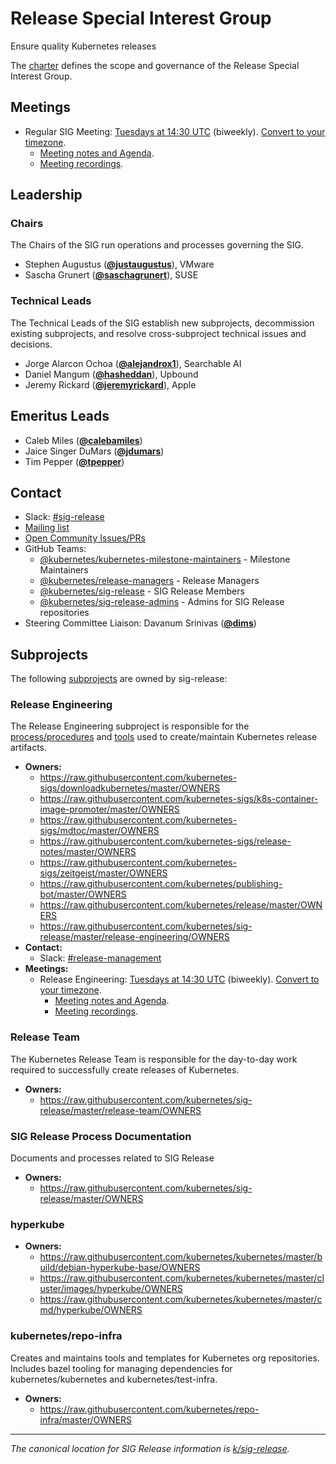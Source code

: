 <!---
This is an autogenerated file!

Please do not edit this file directly, but instead make changes to the
sigs.yaml file in the project root.

To understand how this file is generated, see https://git.k8s.io/community/generator/README.md
--->
# Release Special Interest Group

Ensure quality Kubernetes releases

The [charter](charter.md) defines the scope and governance of the Release Special Interest Group.

## Meetings
* Regular SIG Meeting: [Tuesdays at 14:30 UTC](https://zoom.us/j/327142148) (biweekly). [Convert to your timezone](http://www.thetimezoneconverter.com/?t=14:30&tz=UTC).
  * [Meeting notes and Agenda](https://bit.ly/k8s-sig-release-meeting).
  * [Meeting recordings](https://bit.ly/k8s-sig-release-videos).

## Leadership

### Chairs
The Chairs of the SIG run operations and processes governing the SIG.

* Stephen Augustus (**[@justaugustus](https://github.com/justaugustus)**), VMware
* Sascha Grunert (**[@saschagrunert](https://github.com/saschagrunert)**), SUSE

### Technical Leads
The Technical Leads of the SIG establish new subprojects, decommission existing
subprojects, and resolve cross-subproject technical issues and decisions.

* Jorge Alarcon Ochoa (**[@alejandrox1](https://github.com/alejandrox1)**), Searchable AI
* Daniel Mangum (**[@hasheddan](https://github.com/hasheddan)**), Upbound
* Jeremy Rickard (**[@jeremyrickard](https://github.com/jeremyrickard)**), Apple

## Emeritus Leads

* Caleb Miles (**[@calebamiles](https://github.com/calebamiles)**)
* Jaice Singer DuMars (**[@jdumars](https://github.com/jdumars)**)
* Tim Pepper (**[@tpepper](https://github.com/tpepper)**)

## Contact
- Slack: [#sig-release](https://kubernetes.slack.com/messages/sig-release)
- [Mailing list](https://groups.google.com/forum/#!forum/kubernetes-sig-release)
- [Open Community Issues/PRs](https://github.com/kubernetes/community/labels/sig%2Frelease)
- GitHub Teams:
    - [@kubernetes/kubernetes-milestone-maintainers](https://github.com/orgs/kubernetes/teams/kubernetes-milestone-maintainers) - Milestone Maintainers
    - [@kubernetes/release-managers](https://github.com/orgs/kubernetes/teams/release-managers) - Release Managers
    - [@kubernetes/sig-release](https://github.com/orgs/kubernetes/teams/sig-release) - SIG Release Members
    - [@kubernetes/sig-release-admins](https://github.com/orgs/kubernetes/teams/sig-release-admins) - Admins for SIG Release repositories
- Steering Committee Liaison: Davanum Srinivas (**[@dims](https://github.com/dims)**)

## Subprojects

The following [subprojects][subproject-definition] are owned by sig-release:
### Release Engineering
The Release Engineering subproject is responsible for the [process/procedures](https://github.com/kubernetes/sig-release/tree/master/release-engineering) and [tools](https://github.com/kubernetes/release) used to create/maintain Kubernetes release artifacts.
- **Owners:**
  - https://raw.githubusercontent.com/kubernetes-sigs/downloadkubernetes/master/OWNERS
  - https://raw.githubusercontent.com/kubernetes-sigs/k8s-container-image-promoter/master/OWNERS
  - https://raw.githubusercontent.com/kubernetes-sigs/mdtoc/master/OWNERS
  - https://raw.githubusercontent.com/kubernetes-sigs/release-notes/master/OWNERS
  - https://raw.githubusercontent.com/kubernetes-sigs/zeitgeist/master/OWNERS
  - https://raw.githubusercontent.com/kubernetes/publishing-bot/master/OWNERS
  - https://raw.githubusercontent.com/kubernetes/release/master/OWNERS
  - https://raw.githubusercontent.com/kubernetes/sig-release/master/release-engineering/OWNERS
- **Contact:**
  - Slack: [#release-management](https://kubernetes.slack.com/messages/release-management)
- **Meetings:**
  - Release Engineering: [Tuesdays at 14:30 UTC](https://zoom.us/j/240812475) (biweekly). [Convert to your timezone](http://www.thetimezoneconverter.com/?t=14:30&tz=UTC).
    - [Meeting notes and Agenda](https://bit.ly/k8s-releng-meeting).
    - [Meeting recordings](https://bit.ly/k8s-sig-release-videos).
### Release Team
The Kubernetes Release Team is responsible for the day-to-day work required to successfully create releases of Kubernetes.
- **Owners:**
  - https://raw.githubusercontent.com/kubernetes/sig-release/master/release-team/OWNERS
### SIG Release Process Documentation
Documents and processes related to SIG Release
- **Owners:**
  - https://raw.githubusercontent.com/kubernetes/sig-release/master/OWNERS
### hyperkube
- **Owners:**
  - https://raw.githubusercontent.com/kubernetes/kubernetes/master/build/debian-hyperkube-base/OWNERS
  - https://raw.githubusercontent.com/kubernetes/kubernetes/master/cluster/images/hyperkube/OWNERS
  - https://raw.githubusercontent.com/kubernetes/kubernetes/master/cmd/hyperkube/OWNERS
### kubernetes/repo-infra
Creates and maintains tools and templates for Kubernetes org repositories.
Includes bazel tooling for managing dependencies for kubernetes/kubernetes
and kubernetes/test-infra.
- **Owners:**
  - https://raw.githubusercontent.com/kubernetes/repo-infra/master/OWNERS

[subproject-definition]: https://github.com/kubernetes/community/blob/master/governance.md#subprojects
<!-- BEGIN CUSTOM CONTENT -->
---

_The canonical location for SIG Release information is [k/sig-release](https://github.com/kubernetes/sig-release)._

<!-- END CUSTOM CONTENT -->

